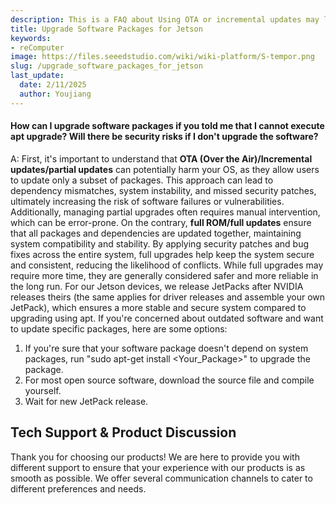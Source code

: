 ```yaml
---
description: This is a FAQ about Using OTA or incremental updates may lead to system instability and security risks, so it is recommended to perform full ROM updates to maintain system security and stability, avoiding partial updates.
title: Upgrade Software Packages for Jetson
keywords:
- reComputer
image: https://files.seeedstudio.com/wiki/wiki-platform/S-tempor.png
slug: /upgrade_software_packages_for_jetson
last_update:
  date: 2/11/2025
  author: Youjiang
---
```


#### How can I upgrade software packages if you told me that I cannot execute apt upgrade? Will there be security risks if I don't upgrade the software?

A: First, it's important to understand that **OTA (Over the Air)/Incremental updates/partial updates** can potentially harm your OS, as they allow users to update only a subset of packages. This approach can lead to dependency mismatches, system instability, and missed security patches, ultimately increasing the risk of software failures or vulnerabilities. Additionally, managing partial upgrades often requires manual intervention, which can be error-prone. On the contrary, **full ROM/full updates** ensure that all packages and dependencies are updated together, maintaining system compatibility and stability. By applying security patches and bug fixes across the entire system, full upgrades help keep the system secure and consistent, reducing the likelihood of conflicts. While full upgrades may require more time, they are generally considered safer and more reliable in the long run. For our Jetson devices, we release JetPacks after NVIDIA releases theirs (the same applies for driver releases and assemble your own JetPack), which ensures a more stable and secure system compared to upgrading using apt. If you're concerned about outdated software and want to update specific packages, here are some options:

1. If you're sure that your software package doesn't depend on system packages, run "sudo apt-get install <Your_Package>" to upgrade the package.
2. For most open source software, download the source file and compile yourself.
3. Wait for new JetPack release.


## Tech Support & Product Discussion

Thank you for choosing our products! We are here to provide you with different support to ensure that your experience with our products is as smooth as possible. We offer several communication channels to cater to different preferences and needs.

<div class="button_tech_support_container">
<a href="https://forum.seeedstudio.com/" class="button_forum"></a> 
<a href="https://www.seeedstudio.com/contacts" class="button_email"></a>
</div>

<div class="button_tech_support_container">
<a href="https://discord.gg/eWkprNDMU7" class="button_discord"></a> 
<a href="https://github.com/Seeed-Studio/wiki-documents/discussions/69" class="button_discussion"></a>
</div>


